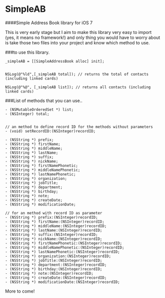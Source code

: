 SimpleAB
========

####Simple Address Book library for iOS 7

This is very early stage but I aim to make this library very easy to import (yes, it means no framework!) and only thing you would have to worry about is take those two files into your project and know which method to use.


###to use this library.

```
_simpleAB = [[SimpleAddressBook alloc] init];


NSLog(@"%ld",[_simpleAB total]); // returns the total of contacts (including linked cards)

```

```
NSLog(@"%@", [_simpleAB list]); // returns all contacts (including linked cards)
```

###List of methods that you can use..
```
- (NSMutableOrderedSet *) list;
- (NSInteger) total;


// an method to define record ID for the methods without parameters
- (void) setRecordID:(NSInteger)recordID;

- (NSString *) prefix;
- (NSString *) firstName;
- (NSString *) middleName;
- (NSString *) lastName;
- (NSString *) suffix;
- (NSString *) nickName;
- (NSString *) firstNamePhonetic;
- (NSString *) middleNamePhonetic;
- (NSString *) lastNamePhonetic;
- (NSString *) organization;
- (NSString *) jobTitle;
- (NSString *) department;
- (NSString *) birthday;
- (NSString *) note;
- (NSString *) createDate;
- (NSString *) modificationDate;

// for an method with record ID as parameter
- (NSString *) prefix:(NSInteger)recordID;
- (NSString *) firstName:(NSInteger)recordID;
- (NSString *) middleName:(NSInteger)recordID;
- (NSString *) lastName:(NSInteger)recordID;
- (NSString *) suffix:(NSInteger)recordID;
- (NSString *) nickName:(NSInteger)recordID;
- (NSString *) firstNamePhonetic:(NSInteger)recordID;
- (NSString *) middleNamePhonetic:(NSInteger)recordID;
- (NSString *) lastNamePhonetic:(NSInteger)recordID;
- (NSString *) organization:(NSInteger)recordID;
- (NSString *) jobTitle:(NSInteger)recordID;
- (NSString *) department:(NSInteger)recordID;
- (NSString *) birthday:(NSInteger)recordID;
- (NSString *) note:(NSInteger)recordID;
- (NSString *) createDate:(NSInteger)recordID;
- (NSString *) modificationDate:(NSInteger)recordID;
```

More to come!
